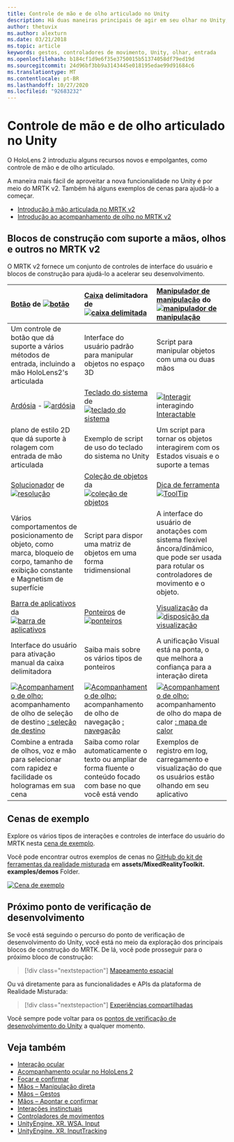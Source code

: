 ```yaml
---
title: Controle de mão e de olho articulado no Unity
description: Há duas maneiras principais de agir em seu olhar no Unity, gestos de mão e controladores de movimento.
author: thetuvix
ms.author: alexturn
ms.date: 03/21/2018
ms.topic: article
keywords: gestos, controladores de movimento, Unity, olhar, entrada
ms.openlocfilehash: b184cf1d9e6f35e3750015b51374058df79ed19d
ms.sourcegitcommit: 24d96bf3bb9a3143445e018195edae99d91684c6
ms.translationtype: MT
ms.contentlocale: pt-BR
ms.lasthandoff: 10/27/2020
ms.locfileid: "92683232"
---
```

# <a name="articulated-hand-and-eye-tracking-in-unity"></a>Controle de mão e de olho articulado no Unity

O HoloLens 2 introduziu alguns recursos novos e empolgantes, como controle de mão e de olho articulado.

A maneira mais fácil de aproveitar a nova funcionalidade no Unity é por meio do MRTK v2. Também há alguns exemplos de cenas para ajudá-lo a começar.

* [Introdução à mão articulada no MRTK v2](https://microsoft.github.io/MixedRealityToolkit-Unity/Documentation/Input/HandTracking.html)
* [Introdução ao acompanhamento de olho no MRTK v2](https://microsoft.github.io/MixedRealityToolkit-Unity/Documentation/EyeTracking/EyeTracking_Main.html)

## <a name="building-blocks-supporting-hands-eyes-and-others-in-mrtk-v2"></a>Blocos de construção com suporte a mãos, olhos e outros no MRTK v2

O MRTK v2 fornece um conjunto de controles de interface do usuário e blocos de construção para ajudá-lo a acelerar seu desenvolvimento.

|  [Botão](https://microsoft.github.io/MixedRealityToolkit-Unity/Documentation/README_Button.html) de [ ![ botão](images/MRTK_Button_Main.png)](https://microsoft.github.io/MixedRealityToolkit-Unity/Documentation/README_Button.html) | [Caixa](https://microsoft.github.io/MixedRealityToolkit-Unity/Documentation/README_BoundingBox.html) delimitadora de [ ![ caixa delimitada](images/MRTK_BoundingBox_Main.png)](https://microsoft.github.io/MixedRealityToolkit-Unity/Documentation/README_BoundingBox.html) | [Manipulador de manipulação](https://microsoft.github.io/MixedRealityToolkit-Unity/Documentation/README_ManipulationHandler.html) do [ ![ manipulador de manipulação](images/MRTK_Manipulation_Main.png)](https://microsoft.github.io/MixedRealityToolkit-Unity/Documentation/README_ManipulationHandler.html) |
|:--- | :--- | :--- |
| Um controle de botão que dá suporte a vários métodos de entrada, incluindo a mão HoloLens2's articulada | Interface do usuário padrão para manipular objetos no espaço 3D | Script para manipular objetos com uma ou duas mãos |
|  [Ardósia](https://microsoft.github.io/MixedRealityToolkit-Unity/Documentation/README_Slate.html) - [ ![ ardósia](images/MRTK_Slate_Main.png)](https://microsoft.github.io/MixedRealityToolkit-Unity/Documentation/README_Slate.html) | [Teclado do sistema](https://microsoft.github.io/MixedRealityToolkit-Unity/Documentation/README_SystemKeyboard.html) de [ ![ teclado do sistema](images/MRTK_SystemKeyboard_Main.png)](https://microsoft.github.io/MixedRealityToolkit-Unity/Documentation/README_SystemKeyboard.html) | [ ![ Interagir](images/InteractableExamples.png)](https://microsoft.github.io/MixedRealityToolkit-Unity/Documentation/README_Interactable.html) interagindo [Interactable](https://microsoft.github.io/MixedRealityToolkit-Unity/Documentation/README_Interactable.html) |
| plano de estilo 2D que dá suporte à rolagem com entrada de mão articulada | Exemplo de script de uso do teclado do sistema no Unity  | Um script para tornar os objetos interagirem com os Estados visuais e o suporte a temas |
|  [Solucionador](https://microsoft.github.io/MixedRealityToolkit-Unity/Documentation/README_Solver.html) de [ ![ resolução](images/MRTK_Solver_Main.png)](https://microsoft.github.io/MixedRealityToolkit-Unity/Documentation/README_Solver.html) | [Coleção de objetos](https://microsoft.github.io/MixedRealityToolkit-Unity/Documentation/README_ManipulationHandler.html) da [ ![ coleção de objetos](images/MRTK_ObjectCollection_Main.png)](https://microsoft.github.io/MixedRealityToolkit-Unity/Documentation/README_ManipulationHandler.html) | [Dica de ferramenta](https://microsoft.github.io/MixedRealityToolkit-Unity/Documentation/README_Tooltip.html) [ ![ ToolTip](images/MRTK_Tooltip_Main.png)](https://microsoft.github.io/MixedRealityToolkit-Unity/Documentation/README_Tooltip.html) |
| Vários comportamentos de posicionamento de objeto, como marca, bloqueio de corpo, tamanho de exibição constante e Magnetism de superfície | Script para dispor uma matriz de objetos em uma forma tridimensional | A interface do usuário de anotações com sistema flexível âncora/dinâmico, que pode ser usada para rotular os controladores de movimento e o objeto. |
|  [Barra de aplicativos](https://microsoft.github.io/MixedRealityToolkit-Unity/Documentation/README_AppBar.html) da [ ![ barra de aplicativos](images/MRTK_AppBar_Main.png)](https://microsoft.github.io/MixedRealityToolkit-Unity/Documentation/README_AppBar.html) | [Ponteiros](https://microsoft.github.io/MixedRealityToolkit-Unity/Documentation/Input/Pointers.html) de [ ![ ponteiros](images/MRTK_Pointer_Main.png)](https://microsoft.github.io/MixedRealityToolkit-Unity/Documentation/Input/Pointers.html) | [Visualização](https://microsoft.github.io/MixedRealityToolkit-Unity/Documentation/README_FingertipVisualization.html) da [ ![ disposição da visualização](images/MRTK_FingertipVisualization_Main.png)](https://microsoft.github.io/MixedRealityToolkit-Unity/Documentation/README_FingertipVisualization.html) |
| Interface do usuário para ativação manual da caixa delimitadora | Saiba mais sobre os vários tipos de ponteiros | A unificação Visual está na ponta, o que melhora a confiança para a interação direta |
|  [ ![ Acompanhamento de olho:](images/mrtk_et_targetselect.png)](https://microsoft.github.io/MixedRealityToolkit-Unity/Documentation/EyeTracking/EyeTracking_TargetSelection.html) acompanhamento de olho de seleção de destino [: seleção de destino](https://microsoft.github.io/MixedRealityToolkit-Unity/Documentation/EyeTracking/EyeTracking_TargetSelection.html) | [ ![ Acompanhamento de olho:](images/mrtk_et_navigation.png)](https://microsoft.github.io/MixedRealityToolkit-Unity/Documentation/EyeTracking/EyeTracking_Navigation.html) acompanhamento de olho de navegação [: navegação](https://microsoft.github.io/MixedRealityToolkit-Unity/Documentation/EyeTracking/EyeTracking_Navigation.html) | [ ![ Acompanhamento de olho:](images/mrtk_et_heatmaps.png)](https://microsoft.github.io/MixedRealityToolkit-Unity/Documentation/EyeTracking/EyeTracking_Visualization.html) acompanhamento de olho do mapa de calor [: mapa de calor](https://microsoft.github.io/MixedRealityToolkit-Unity/Documentation/EyeTracking/EyeTracking_Visualization.html) |
| Combine a entrada de olhos, voz e mão para selecionar com rapidez e facilidade os hologramas em sua cena | Saiba como rolar automaticamente o texto ou ampliar de forma fluente o conteúdo focado com base no que você está vendo| Exemplos de registro em log, carregamento e visualização do que os usuários estão olhando em seu aplicativo |

## <a name="example-scenes"></a>Cenas de exemplo

Explore os vários tipos de interações e controles de interface do usuário do MRTK nesta [cena de exemplo](https://microsoft.github.io/MixedRealityToolkit-Unity/Documentation/README_HandInteractionExamples.html).

Você pode encontrar outros exemplos de cenas no [GitHub do kit de ferramentas da realidade misturada](https://github.com/Microsoft/MixedRealityToolkit-Unity) em **assets/MixedRealityToolkit. examples/demos** Folder.

[![Cena de exemplo](images/MRTK_Examples.png)](https://microsoft.github.io/MixedRealityToolkit-Unity/Documentation/README_HandInteractionExamples.html)

## <a name="next-development-checkpoint"></a>Próximo ponto de verificação de desenvolvimento

Se você está seguindo o percurso do ponto de verificação de desenvolvimento do Unity, você está no meio da exploração dos principais blocos de construção do MRTK. De lá, você pode prosseguir para o próximo bloco de construção:

> [!div class="nextstepaction"]
> [Mapeamento espacial](spatial-mapping-in-unity.md)

Ou vá diretamente para as funcionalidades e APIs da plataforma de Realidade Misturada:

> [!div class="nextstepaction"]
> [Experiências compartilhadas](shared-experiences-in-unity.md)

Você sempre pode voltar para os [pontos de verificação de desenvolvimento do Unity](unity-development-overview.md#2-core-building-blocks) a qualquer momento.

## <a name="see-also"></a>Veja também

* [Interação ocular](../../design/eye-gaze-interaction.md)
* [Acompanhamento ocular no HoloLens 2](../../design/eye-tracking.md)
* [Focar e confirmar](../../design/gaze-and-commit.md)
* [Mãos – Manipulação direta](../../design/direct-manipulation.md)
* [Mãos – Gestos](../../design/gaze-and-commit.md#composite-gestures)
* [Mãos – Apontar e confirmar](../../design/point-and-commit.md)
* [Interações instinctuais](../../design/interaction-fundamentals.md)
* [Controladores de movimentos](../../design/motion-controllers.md)
* [UnityEngine. XR. WSA. Input](https://docs.unity3d.com/ScriptReference/XR.WSA.Input.InteractionManager.html)
* [UnityEngine. XR. InputTracking](https://docs.unity3d.com/ScriptReference/XR.InputTracking.html)
